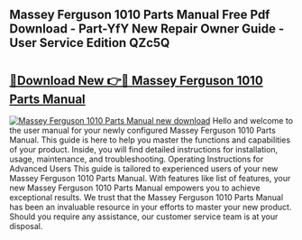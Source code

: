 ## Massey Ferguson 1010 Parts Manual Free Pdf Download - Part-YfY New Repair Owner Guide - User Service Edition QZc5Q

# <h2><a href="http://bc95992.oget.top/?id=Massey+Ferguson+1010+Parts+Manual">🔗Download New 👉🔴 Massey Ferguson 1010 Parts Manual</a></h2>

[![Massey Ferguson 1010 Parts Manual new download](https://i.imgur.com/5g1atiW.png)](http://bc95992.oget.top/?id=Massey+Ferguson+1010+Parts+Manual)
Hello and welcome to the user manual for your newly configured Massey Ferguson 1010 Parts Manual. This guide is here to help you master the functions and capabilities of your product. Inside, you will find detailed instructions for installation, usage, maintenance, and troubleshooting. Operating Instructions for Advanced Users This guide is tailored to experienced users of your new Massey Ferguson 1010 Parts Manual. With features like list of features, your new Massey Ferguson 1010 Parts Manual empowers you to achieve exceptional results. We trust that the Massey Ferguson 1010 Parts Manual has been an invaluable resource in your efforts to master your new product. Should you require any assistance, our customer service team is at your disposal.
